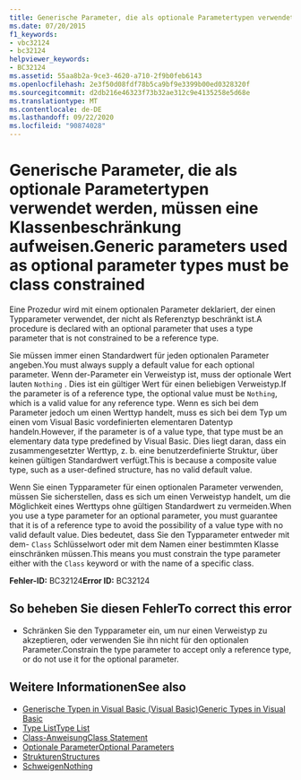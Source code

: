 ```yaml
---
title: Generische Parameter, die als optionale Parametertypen verwendet werden, müssen eine Klassenbeschränkung aufweisen.
ms.date: 07/20/2015
f1_keywords:
- vbc32124
- bc32124
helpviewer_keywords:
- BC32124
ms.assetid: 55aa8b2a-9ce3-4620-a710-2f9b0feb6143
ms.openlocfilehash: 2e3f50d08fdf78b5ca9bf9e3399b00ed0328320f
ms.sourcegitcommit: d2db216e46323f73b32ae312c9e4135258e5d68e
ms.translationtype: MT
ms.contentlocale: de-DE
ms.lasthandoff: 09/22/2020
ms.locfileid: "90874028"
---
```

# <a name="generic-parameters-used-as-optional-parameter-types-must-be-class-constrained"></a><span data-ttu-id="cef64-102">Generische Parameter, die als optionale Parametertypen verwendet werden, müssen eine Klassenbeschränkung aufweisen.</span><span class="sxs-lookup"><span data-stu-id="cef64-102">Generic parameters used as optional parameter types must be class constrained</span></span>

<span data-ttu-id="cef64-103">Eine Prozedur wird mit einem optionalen Parameter deklariert, der einen Typparameter verwendet, der nicht als Referenztyp beschränkt ist.</span><span class="sxs-lookup"><span data-stu-id="cef64-103">A procedure is declared with an optional parameter that uses a type parameter that is not constrained to be a reference type.</span></span>  
  
 <span data-ttu-id="cef64-104">Sie müssen immer einen Standardwert für jeden optionalen Parameter angeben.</span><span class="sxs-lookup"><span data-stu-id="cef64-104">You must always supply a default value for each optional parameter.</span></span> <span data-ttu-id="cef64-105">Wenn der-Parameter ein Verweistyp ist, muss der optionale Wert lauten `Nothing` . Dies ist ein gültiger Wert für einen beliebigen Verweistyp.</span><span class="sxs-lookup"><span data-stu-id="cef64-105">If the parameter is of a reference type, the optional value must be `Nothing`, which is a valid value for any reference type.</span></span> <span data-ttu-id="cef64-106">Wenn es sich bei dem Parameter jedoch um einen Werttyp handelt, muss es sich bei dem Typ um einen vom Visual Basic vordefinierten elementaren Datentyp handeln.</span><span class="sxs-lookup"><span data-stu-id="cef64-106">However, if the parameter is of a value type, that type must be an elementary data type predefined by Visual Basic.</span></span> <span data-ttu-id="cef64-107">Dies liegt daran, dass ein zusammengesetzter Werttyp, z. b. eine benutzerdefinierte Struktur, über keinen gültigen Standardwert verfügt.</span><span class="sxs-lookup"><span data-stu-id="cef64-107">This is because a composite value type, such as a user-defined structure, has no valid default value.</span></span>  
  
 <span data-ttu-id="cef64-108">Wenn Sie einen Typparameter für einen optionalen Parameter verwenden, müssen Sie sicherstellen, dass es sich um einen Verweistyp handelt, um die Möglichkeit eines Werttyps ohne gültigen Standardwert zu vermeiden.</span><span class="sxs-lookup"><span data-stu-id="cef64-108">When you use a type parameter for an optional parameter, you must guarantee that it is of a reference type to avoid the possibility of a value type with no valid default value.</span></span> <span data-ttu-id="cef64-109">Dies bedeutet, dass Sie den Typparameter entweder mit dem- `Class` Schlüsselwort oder mit dem Namen einer bestimmten Klasse einschränken müssen.</span><span class="sxs-lookup"><span data-stu-id="cef64-109">This means you must constrain the type parameter either with the `Class` keyword or with the name of a specific class.</span></span>  
  
 <span data-ttu-id="cef64-110">**Fehler-ID:** BC32124</span><span class="sxs-lookup"><span data-stu-id="cef64-110">**Error ID:** BC32124</span></span>  
  
## <a name="to-correct-this-error"></a><span data-ttu-id="cef64-111">So beheben Sie diesen Fehler</span><span class="sxs-lookup"><span data-stu-id="cef64-111">To correct this error</span></span>  
  
- <span data-ttu-id="cef64-112">Schränken Sie den Typparameter ein, um nur einen Verweistyp zu akzeptieren, oder verwenden Sie ihn nicht für den optionalen Parameter.</span><span class="sxs-lookup"><span data-stu-id="cef64-112">Constrain the type parameter to accept only a reference type, or do not use it for the optional parameter.</span></span>  
  
## <a name="see-also"></a><span data-ttu-id="cef64-113">Weitere Informationen</span><span class="sxs-lookup"><span data-stu-id="cef64-113">See also</span></span>

- [<span data-ttu-id="cef64-114">Generische Typen in Visual Basic (Visual Basic)</span><span class="sxs-lookup"><span data-stu-id="cef64-114">Generic Types in Visual Basic</span></span>](../../programming-guide/language-features/data-types/generic-types.md)
- [<span data-ttu-id="cef64-115">Type List</span><span class="sxs-lookup"><span data-stu-id="cef64-115">Type List</span></span>](../statements/type-list.md)
- [<span data-ttu-id="cef64-116">Class-Anweisung</span><span class="sxs-lookup"><span data-stu-id="cef64-116">Class Statement</span></span>](../statements/class-statement.md)
- [<span data-ttu-id="cef64-117">Optionale Parameter</span><span class="sxs-lookup"><span data-stu-id="cef64-117">Optional Parameters</span></span>](../../programming-guide/language-features/procedures/optional-parameters.md)
- [<span data-ttu-id="cef64-118">Strukturen</span><span class="sxs-lookup"><span data-stu-id="cef64-118">Structures</span></span>](../../programming-guide/language-features/data-types/structures.md)
- [<span data-ttu-id="cef64-119">Schweigen</span><span class="sxs-lookup"><span data-stu-id="cef64-119">Nothing</span></span>](../nothing.md)
